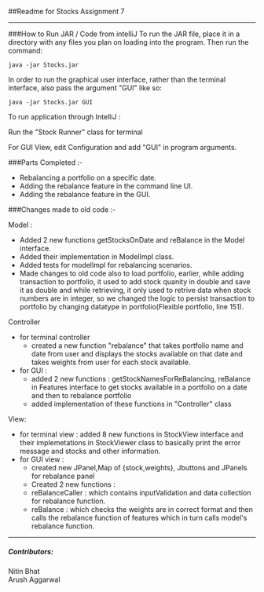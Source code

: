 ##Readme for Stocks Assignment 7
<hr>

###How to Run JAR / Code from intelliJ
To run the JAR file, place it in a directory with any files you plan on loading into the program. Then run the command:

```java -jar Stocks.jar```

In order to run the graphical user interface, rather than the terminal interface, also pass the argument "GUI" like so:

```java -jar Stocks.jar GUI```

To run application through IntelliJ : 
    
Run the "Stock Runner" class for terminal
    
For GUI View, edit Configuration and add "GUI" in program arguments.

###Parts Completed :-
- Rebalancing a portfolio on a specific date.
- Adding the rebalance feature in the command line UI.
- Adding the rebalance feature in the GUI.

###Changes made to old code :-

Model : 
   - Added 2 new functions getStocksOnDate and reBalance in the Model interface.
   - Added their implementation in ModelImpl class.
   - Added tests for modelImpl for rebalancing scenarios.
   - Made changes to old code also to load portfolio, earlier, while adding transaction to portfolio, it used to add stock quanity in double and save it as double and while retrieving, it only used to retrive data when stock numbers are in integer, so we changed the logic to persist transaction to portfolio by changing datatype in portfolio(Flexible portfolio, line 151).

Controller
   - for terminal controller
     - created a new function "rebalance" that takes portfolio name and date from user and displays the stocks available on that date and takes weights from user for each stock available.
   - for GUI : 
     - added 2 new functions : getStockNamesForReBalancing, reBalance in Features interface to get stocks available in a portfolio on a date and then to rebalance portfolio
     - added implementation of these functions in "Controller" class

View:
   -  for terminal view : added 8 new functions in StockView interface and their implemetations in StockViewer class to basically print the error message and stocks and other information.
   - for GUI view : 
     - created new JPanel,Map of {stock,weights}, Jbuttons and JPanels for rebalance panel
     - Created 2 new functions : 
     - reBalanceCaller : which contains inputValidation and data collection for rebalance function.
     - reBalance : which checks the weights are in correct format and then calls the rebalance function of features which in turn calls model's rebalance function.


<hr>

<h5>Contributors:</h5> 

Nitin Bhat
<br>
Arush Aggarwal
